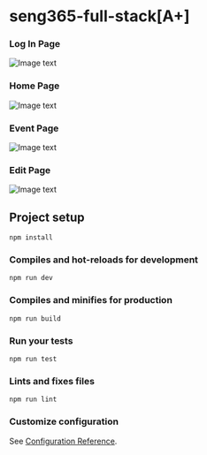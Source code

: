 # seng365-full-stack[A+]

### Log In Page
![Image text](https://github.com/zzo14/seng365-full-stack/blob/main/pic/LogPage.PNG)
### Home Page
![Image text](https://github.com/zzo14/seng365-full-stack/blob/main/pic/homepage.PNG)
### Event Page
![Image text](https://github.com/zzo14/seng365-full-stack/blob/main/pic/eventPage.PNG)
### Edit Page
![Image text](https://github.com/zzo14/seng365-full-stack/blob/main/pic/editPage.PNG)

## Project setup
```
npm install
```

### Compiles and hot-reloads for development
```
npm run dev
```

### Compiles and minifies for production
```
npm run build
```

### Run your tests
```
npm run test
```

### Lints and fixes files
```
npm run lint
```

### Customize configuration
See [Configuration Reference](https://cli.vuejs.org/config/).
